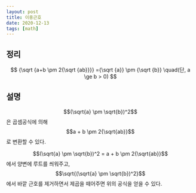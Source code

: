 ```yaml
---
layout: post
title: 이중근호
date: 2020-12-13
tags: [math]
---
```


## 정리

$$
{\sqrt {a+b \pm 2{\sqrt {ab}}}}
={\sqrt {a}} \pm {\sqrt {b}} \quad(단, a \ge b > 0)
$$

## 설명

$$(\sqrt{a} \pm \sqrt{b})^2$$은 곱셈공식에 의해 $$a + b \pm 2{\sqrt{ab}}$$로 변환할 수 있다.

$$(\sqrt{a} \pm \sqrt{b})^2 = a + b \pm 2{\sqrt{ab}}$$ 에서 양변에 루트를 씌워주고, $$\sqrt{(\sqrt{a} \pm \sqrt{b})^2}$$에서 바깥 근호를 제거하면서 제곱을 떼어주면 위의 공식을 얻을 수 있다.
